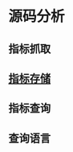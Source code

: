 # 源码分析

<!-- [![CircleCI](https://circleci.com/gh/prometheus/prometheus/tree/main.svg?style=shield)][circleci] -->
<!-- [![Docker Repository on Quay](https://quay.io/repository/prometheus/prometheus/status)][quay] -->
<!-- [![Docker Pulls](https://img.shields.io/docker/pulls/prom/prometheus.svg?maxAge=604800)][hub] -->
<!-- [![Go Report Card](https://goreportcard.com/badge/github.com/prometheus/prometheus)](https://goreportcard.com/report/github.com/prometheus/prometheus) -->
<!-- [![CII Best Practices](https://bestpractices.coreinfrastructure.org/projects/486/badge)](https://bestpractices.coreinfrastructure.org/projects/486) -->
<!-- [![Gitpod ready-to-code](https://img.shields.io/badge/Gitpod-ready--to--code-blue?logo=gitpod)](https://gitpod.io/#https://github.com/prometheus/prometheus) -->
<!-- [![Fuzzing Status](https://oss-fuzz-build-logs.storage.googleapis.com/badges/prometheus.svg)](https://bugs.chromium.org/p/oss-fuzz/issues/list?sort=-opened&can=1&q=proj:prometheus) -->

## 指标抓取

## [指标存储](storage/storage.md)

## 指标查询

## 查询语言
